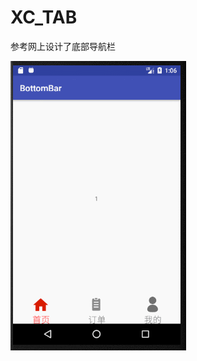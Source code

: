 # XC_TAB
参考网上设计了底部导航栏

![Image text](https://github.com/xcocean/XC_TAB/blob/master/app/src/main/res/drawable/GIF.gif)

